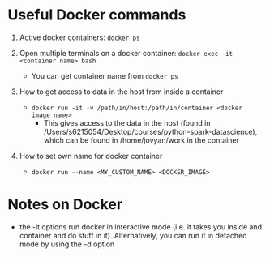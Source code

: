 # Useful Docker commands

1. Active docker containers: `docker ps`
2. Open multiple terminals on a docker container: `docker exec -it <container name> bash`
	- You can get container name from `docker ps`

3. How to get access to data in the host from inside a container
	- `docker run -it -v /path/in/host:/path/in/container <docker image name>`
		- This gives access to the data in the host (found in /Users/s6215054/Desktop/courses/python-spark-datascience), which can be found in /home/jovyan/work in the container

4. How to set own name for docker container
	- `docker run --name <MY_CUSTOM_NAME> <DOCKER_IMAGE>`

# Notes on Docker
- the -it options run docker in interactive mode (i.e. it takes you inside and container and do stuff in it). Alternatively, you can run it in detached mode by using the -d option